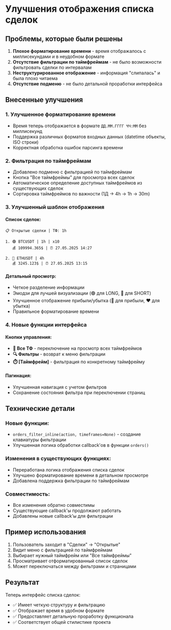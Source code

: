 # Улучшения отображения списка сделок

## Проблемы, которые были решены

1. **Плохое форматирование времени** - время отображалось с миллисекундами и в неудобном формате
2. **Отсутствие фильтрации по таймфреймам** - не было возможности фильтровать сделки по интервалам
3. **Неструктурированное отображение** - информация "слипалась" и была плохо читаема
4. **Отсутствие подменю** - не было детальной проработки интерфейса

## Внесенные улучшения

### 1. Улучшенное форматирование времени
- Время теперь отображается в формате `ДД.ММ.ГГГГ ЧЧ:ММ` без миллисекунд
- Поддержка различных форматов входных данных (datetime объекты, ISO строки)
- Корректная обработка ошибок парсинга времени

### 2. Фильтрация по таймфреймам
- Добавлено подменю с фильтрацией по таймфреймам
- Кнопка "Все таймфреймы" для просмотра всех сделок
- Автоматическое определение доступных таймфреймов из существующих сделок
- Сортировка таймфреймов по важности (1Д → 4h → 1h → 30m)

### 3. Улучшенный шаблон отображения

#### Список сделок:
```
📋 Открытые сделки | ТФ: 1h

1. 🟢 BTCUSDT | 1h | x10
   💰 109994.365$ | ⏰ 27.05.2025 14:27

2. 🔴 ETHUSDT | 4h
   💰 3245.123$ | ⏰ 27.05.2025 13:15
```

#### Детальный просмотр:
- Четкое разделение информации
- Эмодзи для лучшей визуализации (🟢 для LONG, 🔴 для SHORT)
- Улучшенное отображение прибыли/убытка (💚 для прибыли, ❤️ для убытка)
- Правильное форматирование времени

### 4. Новые функции интерфейса

#### Кнопки управления:
- **🔄 Все ТФ** - переключение на просмотр всех таймфреймов
- **🔍 Фильтры** - возврат к меню фильтрации
- **⏱️ [Таймфрейм]** - фильтрация по конкретному таймфрейму

#### Пагинация:
- Улучшенная навигация с учетом фильтров
- Сохранение состояния фильтра при переключении страниц

## Технические детали

### Новые функции:
- `orders_filter_inline(action, timeframes=None)` - создание клавиатуры фильтрации
- Улучшенная логика обработки callback'ов в функции `orders()`

### Изменения в существующих функциях:
- Переработана логика отображения списка сделок
- Улучшено форматирование времени в детальном просмотре
- Добавлена поддержка фильтрации по таймфреймам

### Совместимость:
- Все изменения обратно совместимы
- Существующие callback'ы продолжают работать
- Добавлены новые callback'ы для фильтрации

## Пример использования

1. Пользователь заходит в "Сделки" → "Открытые"
2. Видит меню с фильтрацией по таймфреймам
3. Выбирает нужный таймфрейм или "Все таймфреймы"
4. Просматривает отформатированный список сделок
5. Может переключаться между фильтрами и страницами

## Результат

Теперь интерфейс списка сделок:
- ✅ Имеет четкую структуру и фильтрацию
- ✅ Отображает время в удобном формате
- ✅ Предоставляет детальную проработку функционала
- ✅ Соответствует общей стилистике проекта 